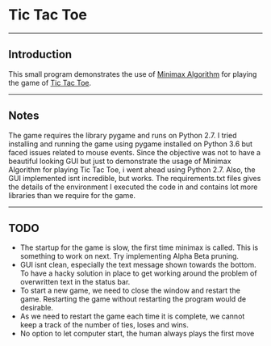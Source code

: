 # Tic Tac Toe

---

## Introduction

This small program demonstrates the use of [Minimax Algorithm](https://en.wikipedia.org/wiki/Minimax) for playing the game of [Tic Tac Toe](https://en.wikipedia.org/wiki/Tic-tac-toe).

---

## Notes
The game requires the library pygame and runs on Python 2.7. I tried installing and running the game using pygame installed on Python 3.6 but faced issues related to mouse events. Since the objective was not to have a beautiful looking GUI but just to demonstrate the usage of Minimax Algorithm for playing Tic Tac Toe, i went ahead using Python 2.7. Also, the GUI implemented isnt incredible, but works. The requirements.txt files gives the details of the environment I executed the code in and contains lot more libraries than we require for the game.

---

## TODO

- The startup for the game is slow, the first time minimax is called. This is something to work on next. Try implementing Alpha Beta pruning.
- GUI isnt clean, especially the text message shown towards the bottom. To have a hacky solution in place to get working around the problem of overwritten text in the status bar.
- To start a new game, we need to close the window and restart the game. Restarting the game without restarting the program would de desirable.
- As we need to restart the game each time it is complete, we cannot keep a track of the number of ties, loses and wins.  
- No option to let computer start, the human always plays the first move 